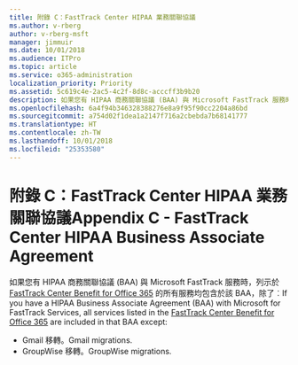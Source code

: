 ```yaml
---
title: 附錄 C：FastTrack Center HIPAA 業務關聯協議
ms.author: v-rberg
author: v-rberg-msft
manager: jimmuir
ms.date: 10/01/2018
ms.audience: ITPro
ms.topic: article
ms.service: o365-administration
localization_priority: Priority
ms.assetid: 5c619c4e-2ac5-4c2f-8d8c-acccff3b9b20
description: 如果您有 HIPAA 商務關聯協議 (BAA) 與 Microsoft FastTrack 服務時，列示於 FastTrack Center Benefit for Office 365 的所有服務均包含於該 BAA，除了︰
ms.openlocfilehash: 6a4f94b346328388276e8a9f95f90cc2204a86bd
ms.sourcegitcommit: a754d02f1dea1a2147f716a2cbebda7b68141777
ms.translationtype: HT
ms.contentlocale: zh-TW
ms.lasthandoff: 10/01/2018
ms.locfileid: "25353580"
---
```

# <a name="appendix-c---fasttrack-center-hipaa-business-associate-agreement"></a><span data-ttu-id="903f1-103">附錄 C：FastTrack Center HIPAA 業務關聯協議</span><span class="sxs-lookup"><span data-stu-id="903f1-103">Appendix C - FastTrack Center HIPAA Business Associate Agreement</span></span>

<span data-ttu-id="903f1-104">如果您有 HIPAA 商務關聯協議 (BAA) 與 Microsoft FastTrack 服務時，列示於 [FastTrack Center Benefit for Office 365](O365-fasttrack-benefit-for-office-365.md) 的所有服務均包含於該 BAA，除了︰</span><span class="sxs-lookup"><span data-stu-id="903f1-104">If you have a HIPAA Business Associate Agreement (BAA) with Microsoft for FastTrack Services, all services listed in the [FastTrack Center Benefit for Office 365](O365-fasttrack-benefit-for-office-365.md) are included in that BAA except:</span></span> 
  
- <span data-ttu-id="903f1-105">Gmail 移轉。</span><span class="sxs-lookup"><span data-stu-id="903f1-105">Gmail migrations.</span></span>   
- <span data-ttu-id="903f1-106">GroupWise 移轉。</span><span class="sxs-lookup"><span data-stu-id="903f1-106">GroupWise migrations.</span></span>
    

